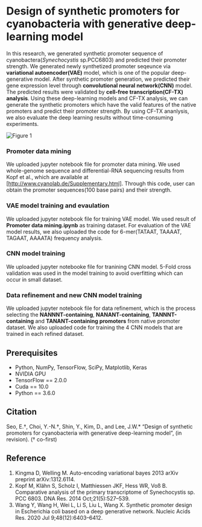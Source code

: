 # Design of synthetic promoters for cyanobacteria with generative deep-learning model
In this research, we generated synthetic promoter sequence of cyanobactera(*Synechocystis* sp.PCC6803) and predicted their promoter strength. We generated newly synthetized promoter seqeunce via **variational autoencoder(VAE)** model, which is one of the popular deep-generative model. After synthetic promoter generation, we predicted their gene expression level through **convolutional neural network(CNN)** model. The predicted results were validated by **cell-free transcription(CF-TX) analysis**. Using these deep-learning models and CF-TX analysis, we can generate the synthetic promoters which have the valid features of the native promoters and predict their promoter strength. By using CF-TX ananlysis, we also evaluate the deep learning results without time-consuming experiments.

![Figure 1](https://user-images.githubusercontent.com/97028331/168530899-fbe16990-76a7-44d8-a5d5-317660996a67.png)

### Promoter data mining
We uploaded jupyter notebook file for promoter data mining. We used whole-genome sequence and differential-RNA sequencing results from Kopf et al., which are available at [http://www.cyanolab.de/Supplementary.html]. Through this code, user can obtain the promoter sequences(100 base pairs) and their strength.  

### VAE model training and evaulation
We uploaded jupyter notebook file for training VAE model. We used result of **Promoter data mining.ipynb** as training dataset. For evaluation of the VAE model results, we also uploaded the code for 6-mer(TATAAT, TAAAAT, TAGAAT, AAAATA) frequency analysis.

### CNN model training
We uploaded jupyter notebooke file for tranining CNN model. 5-Fold cross validation was used in the model training to avoid overfitting which can occur in small dataset. 

### Data refinement and new CNN model training
We uploaded jupyter notebook file for data refinement, which is the process selecting the **NANNNT-containing**, **NANANT-containing**, **TANNNT-containing** and **TANANT-containing promoters** from native promoter dataset. We also uploaded code for training the 4 CNN models that are trained in each refined dataset.

## Prerequisites
- Python, NumPy, TensorFlow, SciPy, Matplotlib, Keras
- NVIDIA GPU
- TensorFlow == 2.0.0
- Cuda == 10.0
- Python == 3.6.0

## Citation
Seo, E.†, Choi, Y.-N.†, Shin, Y., Kim, D., and Lee, J.W.* “Design of synthetic promoters for cyanobacteria with generative deep-learning model”, (in revision). († co-first)

## Reference
1. Kingma D, Welling M. Auto-encoding variational bayes 2013 arXiv preprint arXiv:1312.6114.
2. Kopf M, Klähn S, Scholz I, Matthiessen JKF, Hess WR, Voß B. Comparative analysis of the primary transcriptome of Synechocystis sp. PCC 6803. DNA Res. 2014 Oct;21(5):527–539. 
3. Wang Y, Wang H, Wei L, Li S, Liu L, Wang X. Synthetic promoter design in Escherichia coli based on a deep generative network. Nucleic Acids Res. 2020 Jul 9;48(12):6403–6412. 
